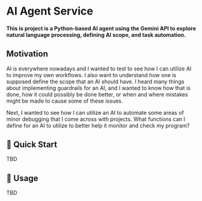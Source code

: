 # AI Agent Service
#### This is project is a Python-based AI agent using the Gemini API to explore natural language processing, defining AI scope, and task automation.

## Motivation
AI is everywhere nowadays and I wanted to test to see how I can utilize AI to improve my own workflows. I also want to understand how one is supposed define the scope that an AI should have. I heard many things about implementing guardrails for an AI, and I wanted to know how that is done, how it could possibly be done better, or when and where mistakes might be made to cause some of these issues.

Next, I wanted to see how I can utilize an AI to automate some areas of minor debugging that I come across with projects. What functions can I define for an AI to utilize to better help it monitor and check my program?   

## 🚀 Quick Start
TBD

## 📖 Usage 
TBD 

